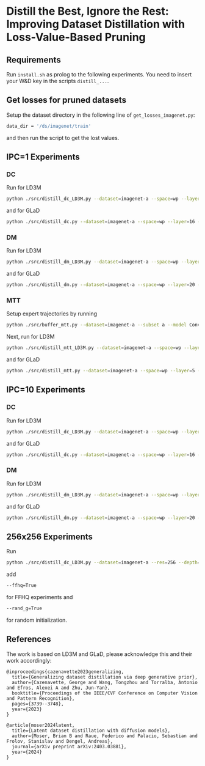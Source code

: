 # Distill the Best, Ignore the Rest: Improving Dataset Distillation with Loss-Value-Based Pruning

## Requirements
Run `install.sh` as prolog to the following experiments. You need to insert your W&D key in the scripts `distill_...`.

## Get losses for pruned datasets
Setup the dataset directory in the following line of `get_losses_imagenet.py`:
```bash
data_dir = '/ds/imagenet/train'
```
and then run the script to get the lost values.

## IPC=1 Experiments
### DC
Run for LD3M
```bash
python ./src/distill_dc_LD3M.py --dataset=imagenet-a --space=wp --layer=16 --ipc=1 --data_path=/ds/imagenet --percent=60 --order=asc
```
and for GLaD
```bash
python ./src/distill_dc.py --dataset=imagenet-a --space=wp --layer=16 --ipc=1 --data_path=/ds/imagenet --percent=60 --order=asc
```

### DM
Run for LD3M
```bash
python ./src/distill_dm_LD3M.py --dataset=imagenet-a --space=wp --layer=20 --ipc=1 --data_path=/ds/imagenet  --percent=20 --order=asc
```
and for GLaD
```bash
python ./src/distill_dm.py --dataset=imagenet-a --space=wp --layer=20 --ipc=1 --data_path=/ds/imagenet  --percent=20 --order=asc
```

### MTT
Setup expert trajectories by running
```bash
python ./src/buffer_mtt.py --dataset=imagenet-a --subset a --model ConvNet --depth 5 --res 128 --norm_train=instancenorm --train_epochs=15 --num_experts=5000 --buffer_path=/netscratch/bmoser/pruning_and_distillation/storage/60_asc/ --data_path=/ds/imagenet --percent=60 --order=asc
```
Next, run for LD3M
```bash
python ./src/distill_mtt_LD3M.py --dataset=imagenet-a --space=wp --layer=5 --ipc=1 --batch_real=256 --batch_train=256 --buffer_path=/pruning_and_distillation/storage/60_asc --data_path=/ds/imagenet --percent=60 --order=asc
```
and for GLaD
```bash
python ./src/distill_mtt.py --dataset=imagenet-a --space=wp --layer=5 --ipc=1 --batch_real=256 --batch_train=256 --buffer_path=/pruning_and_distillation/storage/60_asc --data_path=/ds/imagenet --percent=60 --order=asc
```

## IPC=10 Experiments
### DC
Run for LD3M
```bash
python ./src/distill_dc_LD3M.py --dataset=imagenet-a --space=wp --layer=16 --ipc=10 --data_path=/ds/imagenet --percent=60 --order=asc
```
and for GLaD
```bash
python ./src/distill_dc.py --dataset=imagenet-a --space=wp --layer=16 --ipc=10 --data_path=/ds/imagenet --percent=60 --order=asc
```

### DM
Run for LD3M
```bash
python ./src/distill_dm_LD3M.py --dataset=imagenet-a --space=wp --layer=20 --ipc=10 --data_path=/ds/imagenet  --percent=20 --order=asc
```
and for GLaD
```bash
python ./src/distill_dm.py --dataset=imagenet-a --space=wp --layer=20 --ipc=10 --data_path=/ds/imagenet  --percent=20 --order=asc
```

## 256x256 Experiments
Run
```bash
python ./src/distill_dc_LD3M.py --dataset=imagenet-a --res=256 --depth=6 --space=wp --layer=16 --ipc=1 --data_path=/ds/imagenet --percent=60 --order=asc
```
add 
```bash
--ffhq=True
```
for FFHQ experiments and 
```bash
--rand_g=True
```
for random initialization.

## References
The work is based on LD3M and GLaD, please acknowledge this and their work accordingly:

```
@inproceedings{cazenavette2023generalizing,
  title={Generalizing dataset distillation via deep generative prior},
  author={Cazenavette, George and Wang, Tongzhou and Torralba, Antonio and Efros, Alexei A and Zhu, Jun-Yan},
  booktitle={Proceedings of the IEEE/CVF Conference on Computer Vision and Pattern Recognition},
  pages={3739--3748},
  year={2023}
}

@article{moser2024latent,
  title={Latent dataset distillation with diffusion models},
  author={Moser, Brian B and Raue, Federico and Palacio, Sebastian and Frolov, Stanislav and Dengel, Andreas},
  journal={arXiv preprint arXiv:2403.03881},
  year={2024}
}
```